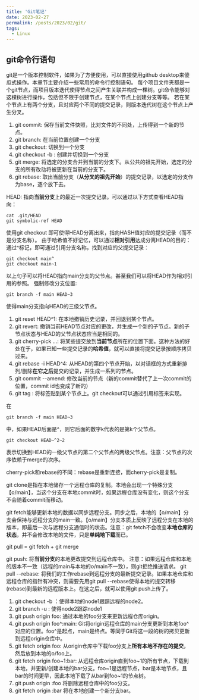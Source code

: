 ```yaml
---
title: 'Git笔记'
date: 2023-02-27
permalink: /posts/2023/02/git/
tags:
  - Linux
---
```


## git命令行语句

git是一个版本控制软件，如果为了方便使用，可以直接使用github desktop来傻瓜式操作。本章节主要介绍一些常用的命令行控制语句。
每个项目文件夹都是一个git节点，而项目版本迭代使得节点之间产生关联并构成一棵树。git命令能够对这棵树进行操作，包括但不限于创建节点，在某个节点上创建分支等等。
若在某个节点上有两个分支，且对应两个不同的提交记录，则版本迭代树在这个节点上产生分叉。

1. git commit: 保存当前文件快照，比对文件的不同处，上传得到一个新的节点。
2. git branch: 在当前位置创建一个分支
3. git checkout: 切换到一个分支
4. git checkout -b <brunchName> <position>: 创建并切换到一个分支
5. git merge: 将选定的分支合并到当前的分支下。从公共的祖先开始，选定的分支的所有改动将被更新在当前的分支下。
6. git rebase: 取出当前分支（**从分叉的祖先开始**）的提交记录，以选定的分支作为base，逐个放下去。

HEAD: 指向**当前分支**上的最近一次提交记录。可以通过以下方式查看HEAD指向：
```
cat .git/HEAD
git symbolic-ref HEAD
```
使用git checkout <HASH>即可使得HEAD分离出来，指向HASH值对应的提交记录（而不是分支名称）。
由于哈希值不好记忆，可以通过**相对引用**达成分离HEAD的目的：通过^标记，即可通过引用分支名称，找到对应的父提交记录：
```
git checkout main^
git checkout main~1
```
以上句子可以将HEAD指向main分支的父节点。甚至我们可以将HEAD作为相对引用的参照。
强制修改分支位置:
```
git branch -f main HEAD~3
```
使得main分支指向HEAD的三级父节点。

1. git reset HEAD^1: 在本地撤销历史记录，并回退到某个节点。
2. git revert: 撤销当前HEAD节点对应的更改，并生成一个新的子节点。新的子节点状态与HEAD的父节点状态应当是相同的。
3. git cherry-pick <Hash1> <Hash2> ...: 将某些提交放到**当前节点**所在的位置下面。这种方法的好处在于，如果已知一些提交记录的**哈希值**，就可以直接将提交记录按顺序拷贝过来。
4. git rebase -i HEAD^4: 从HEAD的第四个节点开始，以对话框的方式重新排列/删除**在它之后**提交的记录，并生成一系列的节点。
5. git commit --amend: 修改当前的节点（新的commit替代了上一次commit的位置，commit id也变成了新的）
6. git tag <label1> <node1>: 将标签贴到某个节点上。git checkout可以通过引用标签来实现。

在
```
git branch -f main HEAD~3
```
中，如果HEAD后面是^，则它后面的数字k代表的是第k个父节点。
```
git checkout HEAD~^2~2
```
表示切换到HEAD的一级父节点的第二个父节点的两级父节点。注意：父节点的次序依赖于merge的次序。

cherry-pick和rebase的不同：rebase是重新连接，而cherry-pick是复制。

git clone是指在本地储存一个远程仓库的复制。本地会出现一个特殊分支【o/main】，当这个分支在本地commit时，如果远程仓库没有变化，则这个分支不会随着commit而移动。

git fetch能够更新本地的数据以同步远程分支。同步之后，本地的【o/main】分支会保持与远程分支的main一致。【o/main】分支本质上反映了远程分支在本地的版本，即最后一次与远程分支通信时的状态。注意：git fetch不会改变**本地仓库的状态**，并不会修改本地的文件，只是**单纯地下载**而已。

git pull = git fetch + git merge

git push: 将**当前分支**的本地更改提交到远程仓库中。
注意：如果远程仓库和本地的版本不一致（远程的main与本地的o/main不一致），则git拒绝推送请求。
git pull --rebase: 将我们的工作rebase到远程分支的最新提交记录。如果本地仓库和远程仓库的指针有冲突，则需要先用git pull --rebase使得本地的提交转移(rebase)到最新的远程版本上。在这之后，就可以使用git push上传了。

1. git checkout -b <node1> <node2>：使得本地的node1跟踪远程的node2。
2. git branch -u <node1> <node2>: 使得node2跟踪node1
3. git push origin foo: 通过本地的foo分支来更新远程仓库origin。
4. git push origin foo^:main: Git将origin远程仓库的main分支更新到本地foo^对应的位置。foo^是起点，main是终点。等同于Git将这一段的树的拷贝更新到远程origin仓库中。
5. git fetch origin foo: 从origin仓库中下载foo分支上**所有本地不存在的提交**，然后放到本地的o/foo上。
6. git fetch origin foo~1:bar: 从远程仓库origin直到foo~1的所有节点，下载到本地，并更新/创建本地的bar分支。foo~1是远程节点，bar是本地节点，且bar的时间更早，因此本地下载了从bar到foo~1的节点树。
7. git push origin :foo 将删除远程仓库中的foo分支。
8. git fetch origin :bar 将在本地创建一个新分支bar。